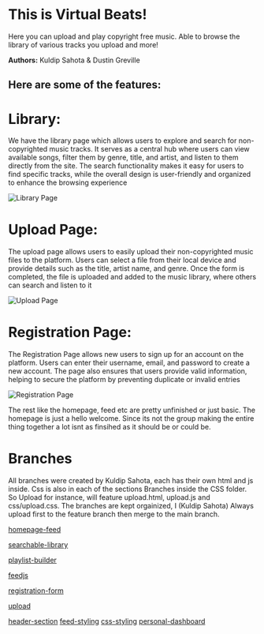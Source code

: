# This is Virtual Beats!

Here you can upload and play copyright free music. Able to browse the library of various tracks you upload and more!

**Authors:** Kuldip Sahota & Dustin Greville

## Here are some of the features: 

# Library:

We have the library page which allows users to explore and search for non-copyrighted music tracks. It serves as a central hub where users can view available songs, filter them by genre, title, and artist, and listen to them directly from the site. The search functionality makes it easy for users to find specific tracks, while the overall design is user-friendly and organized to enhance the browsing experience

![Library Page](https://gyazo.com/14bfc1adec3fb137036d2566642693ec.png?raw=true)

# Upload Page:

The upload page allows users to easily upload their non-copyrighted music files to the platform. Users can select a file from their local device and provide details such as the title, artist name, and genre. Once the form is completed, the file is uploaded and added to the music library, where others can search and listen to it

![Upload Page](https://gyazo.com/dd39745b4079ab44284bf70212b7f900.png?raw=true)

# Registration Page:

The Registration Page allows new users to sign up for an account on the platform. Users can enter their username, email, and password to create a new account. The page also ensures that users provide valid information, helping to secure the platform by preventing duplicate or invalid entries

![Registration Page](https://gyazo.com/06ec5245a6a60defc705690e3b0f1314.png?raw=true)

The rest like the homepage, feed etc are pretty unfinished or just basic. The homepage is just a hello welcome. Since its not the group making the entire thing together a lot isnt as finsihed as it should be or could be.


# Branches

All branches were created by Kuldip Sahota, each has their own html and js inside. Css is also in each of the sections Branches inside the CSS folder. So Upload for instance, will feature upload.html, upload.js and css/upload.css. The branches are kept orgainized, I (Kuldip Sahota) Always upload first to the feature branch then merge to the main branch. 

[homepage-feed](https://github.com/dustingreville/group-project/tree/feature/homepage-feed)

[searchable-library](https://github.com/dustingreville/group-project/tree/feature/searchable-library)

[playlist-builder](https://github.com/dustingreville/group-project/tree/feature/playlist-builder)

[feedjs](https://github.com/dustingreville/group-project/tree/feature/feedjs)

[registration-form](https://github.com/dustingreville/group-project/tree/feature/registration-form)

[upload](https://github.com/dustingreville/group-project/tree/feature/upload)

[header-section](https://github.com/dustingreville/group-project/tree/feature/header-section)
[feed-styling](https://github.com/dustingreville/group-project/tree/feature/feed-styling)
[css-styling](https://github.com/dustingreville/group-project/tree/feature/css-styling)
[personal-dashboard](https://github.com/dustingreville/group-project/tree/feature/personal-dashboard)
